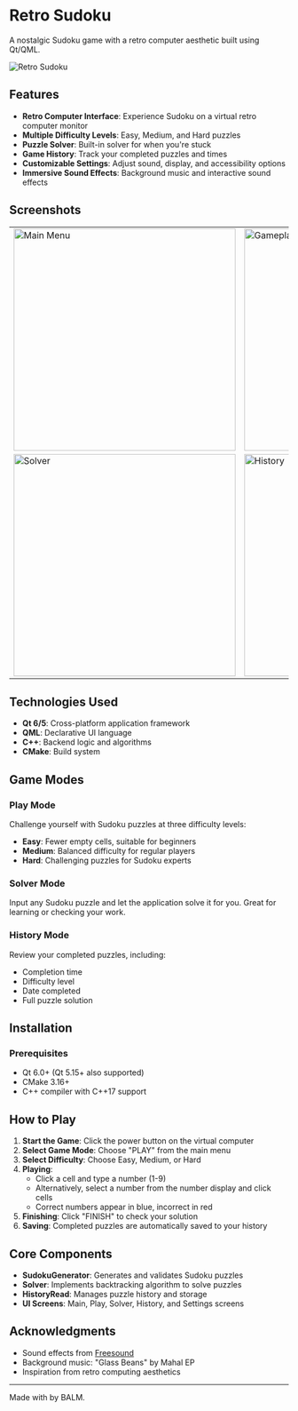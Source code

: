 # Retro Sudoku

A nostalgic Sudoku game with a retro computer aesthetic built using Qt/QML.

![Retro Sudoku](https://github.com/A-Little-Mouse/retro-sudoku/raw/main/screenshots/main-screen.png)

## Features

- **Retro Computer Interface**: Experience Sudoku on a virtual retro computer monitor
- **Multiple Difficulty Levels**: Easy, Medium, and Hard puzzles
- **Puzzle Solver**: Built-in solver for when you're stuck
- **Game History**: Track your completed puzzles and times
- **Customizable Settings**: Adjust sound, display, and accessibility options
- **Immersive Sound Effects**: Background music and interactive sound effects

## Screenshots

<table>
  <tr>
    <td><img src="https://github.com/yourusername/retro-sudoku/raw/main/screenshots/main-menu.png" alt="Main Menu" width="400"/></td>
    <td><img src="https://github.com/yourusername/retro-sudoku/raw/main/screenshots/gameplay.png" alt="Gameplay" width="400"/></td>
  </tr>
  <tr>
    <td><img src="https://github.com/yourusername/retro-sudoku/raw/main/screenshots/solver.png" alt="Solver" width="400"/></td>
    <td><img src="https://github.com/yourusername/retro-sudoku/raw/main/screenshots/history.png" alt="History" width="400"/></td>
  </tr>
</table>

## Technologies Used

- **Qt 6/5**: Cross-platform application framework
- **QML**: Declarative UI language
- **C++**: Backend logic and algorithms
- **CMake**: Build system

## Game Modes

### Play Mode
Challenge yourself with Sudoku puzzles at three difficulty levels:
- **Easy**: Fewer empty cells, suitable for beginners
- **Medium**: Balanced difficulty for regular players
- **Hard**: Challenging puzzles for Sudoku experts

### Solver Mode
Input any Sudoku puzzle and let the application solve it for you. Great for learning or checking your work.

### History Mode
Review your completed puzzles, including:
- Completion time
- Difficulty level
- Date completed
- Full puzzle solution

## Installation

### Prerequisites
- Qt 6.0+ (Qt 5.15+ also supported)
- CMake 3.16+
- C++ compiler with C++17 support

## How to Play

1. **Start the Game**: Click the power button on the virtual computer
2. **Select Game Mode**: Choose "PLAY" from the main menu
3. **Select Difficulty**: Choose Easy, Medium, or Hard
4. **Playing**:
   - Click a cell and type a number (1-9)
   - Alternatively, select a number from the number display and click cells
   - Correct numbers appear in blue, incorrect in red
5. **Finishing**: Click "FINISH" to check your solution
6. **Saving**: Completed puzzles are automatically saved to your history

## Core Components

- **SudokuGenerator**: Generates and validates Sudoku puzzles
- **Solver**: Implements backtracking algorithm to solve puzzles
- **HistoryRead**: Manages puzzle history and storage
- **UI Screens**: Main, Play, Solver, History, and Settings screens

## Acknowledgments

- Sound effects from [Freesound](https://freesound.org/)
- Background music: "Glass Beans" by Mahal EP
- Inspiration from retro computing aesthetics

---

Made with by BALM.
